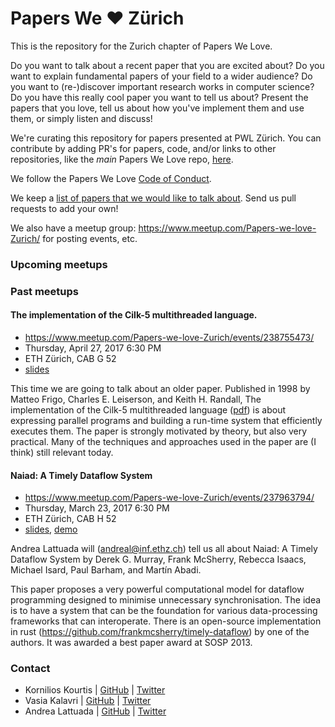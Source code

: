 # Papers We ❤️ Zürich

This is the repository for the Zurich chapter of Papers We Love.

Do you want to talk about a recent paper that you are excited about? Do you
want to explain fundamental papers of your field to a wider audience?  Do you
want to (re-)discover important research works in computer science? Do you have
this really cool paper you want to tell us about?  Present the papers that you
love, tell us about how you've implement them and use them, or simply listen
and discuss!

We're curating this repository for papers presented at PWL Zürich. You can
contribute by adding PR's for papers, code, and/or links to other repositories,
like the _main_ Papers We Love repo,
[here](https://github.com/papers-we-love/papers-we-love).

We follow the Papers We Love [Code of Conduct](code-of-conduct.md).

We keep a [list of papers that we would like to talk about](paper_ideas.md).
Send us pull requests to add your own!

We also have a meetup group: https://www.meetup.com/Papers-we-love-Zurich/ for
posting events, etc.

### Upcoming meetups

### Past meetups

#### The implementation of the Cilk-5 multithreaded language.

* https://www.meetup.com/Papers-we-love-Zurich/events/238755473/
* Thursday, April 27, 2017 6:30 PM
* ETH Zürich, CAB G 52
* [slides](2017.04.27-Cilk5/pwl-cilk5.pdf)

This time we are going to talk about an older paper. Published in 1998 by Matteo
Frigo, Charles E. Leiserson, and Keith H. Randall,  The implementation of the
Cilk-5 multithreaded language
([pdf](http://supertech.csail.mit.edu/papers/cilk5.pdf))  is about expressing
parallel programs and building a run-time system that efficiently executes them.
The paper is strongly motivated by theory, but also very practical. Many of the
techniques and approaches used in the paper are (I think) still relevant today.

#### Naiad: A Timely Dataflow System

* https://www.meetup.com/Papers-we-love-Zurich/events/237963794/
* Thursday, March 23, 2017 6:30 PM
* ETH Zürich, CAB H 52
* [slides](2017.03.26-Naiad/naiad-pwl-zurich.pdf), [demo](2017.03.26-Naiad/demo)

Andrea Lattuada will (andreal@inf.ethz.ch) tell us all about Naiad: A Timely
Dataflow System by Derek G. Murray, Frank McSherry, Rebecca Isaacs, Michael
Isard, Paul Barham, and Martín Abadi.

This paper proposes a very powerful computational model for dataflow programming
designed to minimise unnecessary synchronisation. The idea is to have a system
that can be the foundation for various data-processing frameworks that can
interoperate. There is an open-source implementation in rust
(https://github.com/frankmcsherry/timely-dataflow) by one of the authors. It was
awarded a best paper award at SOSP 2013.


### Contact

- Kornilios Kourtis | [GitHub](https://github.com/kkourt) | [Twitter](https://twitter.com/kkourt)
- Vasia Kalavri     | [GitHub](https://github.com/vasia)  | [Twitter](https://twitter.com/vkalavri)
- Andrea Lattuada   | [GitHub](https://github.com/utaal)  | [Twitter](https://twitter.com/utaal)
